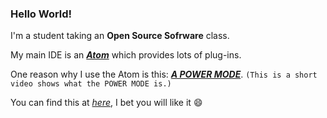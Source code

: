 ### Hello World!

I'm a student taking an __Open Source Sofrware__ class.

My main IDE is an [_**Atom**_](https://atom.io) which provides lots of plug-ins.

One reason why I use the Atom is this: [_**A POWER MODE**_](https://www.youtube.com/watch?v=C3oiCYVqN3w).
`(This is a short video shows what the POWER MODE is.)`

You can find this at [_here_](https://atom.io/packages/activate-power-mode), I bet you will like it :smile: